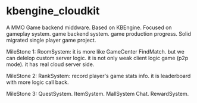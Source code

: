kbengine_cloudkit
=================

A MMO Game backend middware. Based on KBEngine. Focused on gameplay system. game backend system. game production progress. Solid migrated single player game project. 

MileStone 1: RoomSystem: it is more like GameCenter FindMatch. but we can delelop custom server logic. it is not only weak client logic game (p2p mode). it has real cloud server side. 

MileStone 2: RankSystem: record player's game stats info. it is  leaderboard with more logic call back.   

MileStone 3: QuestSystem. ItemSystem. MallSystem Chat. RewardSystem.
